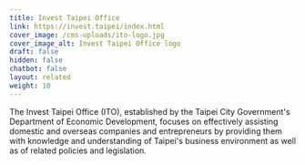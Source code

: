 ```yaml
---
title: Invest Taipei Office
link: https://invest.taipei/index.html
cover_image: /cms-uploads/ito-logo.jpg
cover_image_alt: Invest Taipei Office logo
draft: false
hidden: false
chatbot: false
layout: related
weight: 10
---
```

The Invest Taipei Office (ITO), established by the Taipei City Government's Department of Economic Development, focuses on effectively assisting domestic and overseas companies and entrepreneurs by providing them with knowledge and understanding of Taipei's business environment as well as of related policies and legislation.